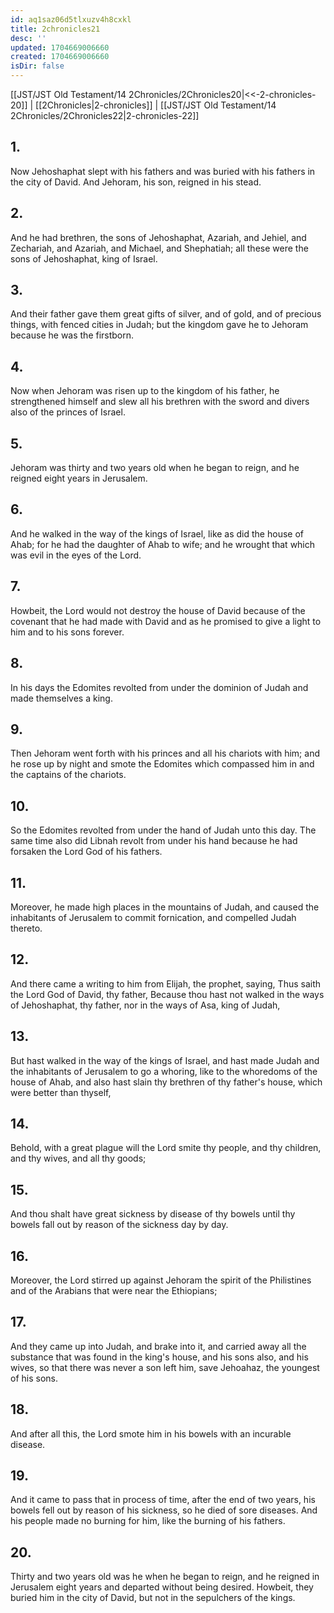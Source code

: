 ```yaml
---
id: aq1saz06d5tlxuzv4h8cxkl
title: 2chronicles21
desc: ''
updated: 1704669006660
created: 1704669006660
isDir: false
---
```

[[JST/JST Old Testament/14 2Chronicles/2Chronicles20|<<-2-chronicles-20]] | [[2Chronicles|2-chronicles]] | [[JST/JST Old Testament/14 2Chronicles/2Chronicles22|2-chronicles-22]]
## 1.
Now Jehoshaphat slept with his fathers and was buried with his fathers in the city of David. And Jehoram, his son, reigned in his stead.
## 2.
And he had brethren, the sons of Jehoshaphat, Azariah, and Jehiel, and Zechariah, and Azariah, and Michael, and Shephatiah; all these were the sons of Jehoshaphat, king of Israel.
## 3.
And their father gave them great gifts of silver, and of gold, and of precious things, with fenced cities in Judah; but the kingdom gave he to Jehoram because he was the firstborn.
## 4.
Now when Jehoram was risen up to the kingdom of his father, he strengthened himself and slew all his brethren with the sword and divers also of the princes of Israel.
## 5.
Jehoram was thirty and two years old when he began to reign, and he reigned eight years in Jerusalem.
## 6.
And he walked in the way of the kings of Israel, like as did the house of Ahab; for he had the daughter of Ahab to wife; and he wrought that which was evil in the eyes of the Lord.
## 7.
Howbeit, the Lord would not destroy the house of David because of the covenant that he had made with David and as he promised to give a light to him and to his sons forever.
## 8.
In his days the Edomites revolted from under the dominion of Judah and made themselves a king.
## 9.
Then Jehoram went forth with his princes and all his chariots with him; and he rose up by night and smote the Edomites which compassed him in and the captains of the chariots.
## 10.
So the Edomites revolted from under the hand of Judah unto this day. The same time also did Libnah revolt from under his hand because he had forsaken the Lord God of his fathers.
## 11.
Moreover, he made high places in the mountains of Judah, and caused the inhabitants of Jerusalem to commit fornication, and compelled Judah thereto.
## 12.
And there came a writing to him from Elijah, the prophet, saying, Thus saith the Lord God of David, thy father, Because thou hast not walked in the ways of Jehoshaphat, thy father, nor in the ways of Asa, king of Judah,
## 13.
But hast walked in the way of the kings of Israel, and hast made Judah and the inhabitants of Jerusalem to go a whoring, like to the whoredoms of the house of Ahab, and also hast slain thy brethren of thy father\'s house, which were better than thyself,
## 14.
Behold, with a great plague will the Lord smite thy people, and thy children, and thy wives, and all thy goods;
## 15.
And thou shalt have great sickness by disease of thy bowels until thy bowels fall out by reason of the sickness day by day.
## 16.
Moreover, the Lord stirred up against Jehoram the spirit of the Philistines and of the Arabians that were near the Ethiopians;
## 17.
And they came up into Judah, and brake into it, and carried away all the substance that was found in the king\'s house, and his sons also, and his wives, so that there was never a son left him, save Jehoahaz, the youngest of his sons.
## 18.
And after all this, the Lord smote him in his bowels with an incurable disease.
## 19.
And it came to pass that in process of time, after the end of two years, his bowels fell out by reason of his sickness, so he died of sore diseases. And his people made no burning for him, like the burning of his fathers.
## 20.
Thirty and two years old was he when he began to reign, and he reigned in Jerusalem eight years and departed without being desired. Howbeit, they buried him in the city of David, but not in the sepulchers of the kings.

